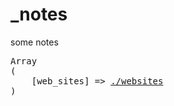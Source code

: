 # _notes
some notes

<pre>
Array
(
    [web_sites] => <a href="./websites.md">./websites</a>
)
</pre>

